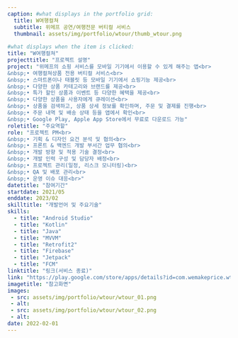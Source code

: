 ```yaml
---
caption: #what displays in the portfolio grid:
  title: W여행컬쳐
  subtitle: 위메프 공연/여행전문 버티컬 서비스
  thumbnail: assets/img/portfolio/wtour/thumb_wtour.png
  
#what displays when the item is clicked:
title: "W여행컬쳐"
projecttitle: "프로젝트 설명"
project: "위메프의 쇼핑 서비스를 모바일 기기에서 이용할 수 있게 해주는 앱<br>
&nbsp;• 여행컬쳐상품 전용 버티컬 서비스<br>
&nbsp;• 스마트폰이나 태블릿 등 모바일 기기에서 쇼핑기능 제공<br>
&nbsp;• 다양한 상품 카테고리와 브랜드를 제공<br>
&nbsp;• 특가 할인 상품과 이벤트 등 다양한 혜택을 제공<br>
&nbsp;• 다양한 상품을 사용자에게 큐레이션<br>
&nbsp;• 상품을 검색하고, 상품 상세 정보를 확인하며, 주문 및 결제를 진행<br>
&nbsp;• 주문 내역 및 배송 상태 등을 앱에서 확인<br>
&nbsp;• Google Play, Apple App Store에서 무료로 다운로드 가능"
roletitle: "주요역할"
role: "프로젝트 PM<br>
&nbsp;• 기획 & 디자인 요건 분석 및 협의<br>
&nbsp;• 프론트 & 백엔드 개발 부서간 업무 협의<br>
&nbsp;• 개발 방향 및 적용 기술 결정<br>
&nbsp;• 개발 인력 구성 및 담당자 배정<br>
&nbsp;• 프로젝트 관리(일정, 리스크 모니터링)<br>
&nbsp;• QA 및 배포 관리<br>
&nbsp;• 운영 이슈 대응<br>"
datetitle: "참여기간"
startdate: 2021/05
enddate: 2023/02
skilltitle: "개발언어 및 주요기술"
skills:
  - title: "Android Studio"
  - title: "Kotlin"
  - title: "Java"
  - title: "MVVM"
  - title: "Retrofit2"
  - title: "Firebase"
  - title: "Jetpack"
  - title: "FCM"
linktitle: "링크(서비스 종료)"
link: "https://play.google.com/store/apps/details?id=com.wemakeprice.wtour"
imagetitle: "참고화면"
images:
 - src: assets/img/portfolio/wtour/wtour_01.png
 - alt: 
 - src: assets/img/portfolio/wtour/wtour_02.png
 - alt: 
date: 2022-02-01
---
```


